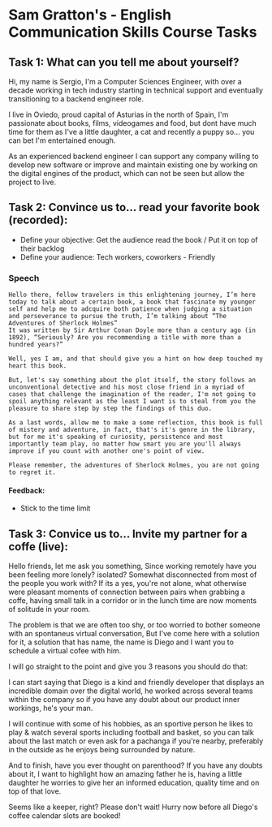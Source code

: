 # Sam Gratton's - English Communication Skills Course Tasks

## Task 1: What can you tell me about yourself?

Hi, my name is Sergio, I'm a Computer Sciences Engineer, with over a decade working in tech industry starting in technical support
and eventually transitioning to a backend engineer role.

I live in Oviedo, proud capital of Asturias in the north of Spain, 
I'm passionate about books, films, videogames and food, but dont have much time for them as
I've a little daughter, a cat and recently a puppy so... you can bet I'm entertained enough.

As an experienced backend engineer I can support any company willing to develop new software or improve and maintain existing one by working on the digital engines of the product, which can not be seen but allow the project to live.

## Task 2: Convince us to... read your favorite book (recorded): 
 - Define your objective: Get the audience read the book / Put it on top of their backlog
 - Define your audience: Tech workers, coworkers - Friendly

### Speech

```asciidoc
Hello there, fellow travelers in this enlightening journey, I’m here today to talk about a certain book, a book that fascinate my younger self and help me to adcquire both patience when judging a situation and perseverance to pursue the truth, I’m talking about “The Adventures of Sherlock Holmes”
It was written by Sir Arthur Conan Doyle more than a century ago (in 1892), “Seriously? Are you recommending a title with more than a hundred years?”

Well, yes I am, and that should give you a hint on how deep touched my heart this book.

But, let's say something about the plot itself, the story follows an unconventional detective and his most close friend in a myriad of cases that challenge the imagination of the reader, I'm not going to spoil anything relevant as the least I want is to steal from you the pleasure to share step by step the findings of this duo.

As a last words, allow me to make a some reflection, this book is full of mistery and adventure, in fact, that's it's genre in the library, but for me it's speaking of curiosity, persistence and most importantly team play, no matter how smart you are you'll always improve if you count with another one's point of view.

Please remember, the adventures of Sherlock Holmes, you are not going to regret it.
```
#### Feedback: 
- Stick to the time limit

## Task 3: Convice us to... Invite my partner for a coffe (live):

Hello friends, let me ask you something, Since working remotely have you been feeling more lonely? isolated? Somewhat disconnected from most of the people you work with? If its a yes, you're not alone, what otherwise were pleasant moments of connection between pairs when grabbing a coffe, having small talk in a corridor or in the lunch time are now moments of solitude in your room.

The problem is that we are often too shy, or too worried to bother someone with an spontaneus virtual conversation, But I've come here with a solution for it, a solution that has name, the name is Diego and I want you to schedule a virtual cofee with him.

I will go straight to the point and give you 3 reasons you should do that:

I can start saying that Diego is a kind and friendly developer that displays an incredible domain over the digital world, he worked across several teams within the company so if you have any doubt about our product inner workings, he's your man.

I will continue with some of his hobbies, as an sportive person he likes to play & watch several sports including football and basket, so you can talk about the last match or even ask for a pachanga if you're nearby, preferably in the outside as he enjoys being surrounded by nature.

And to finish, have you ever thought on parenthood? If you have any doubts about it, I want to highlight how an amazing father he is, having a little daughter he worries to give her an informed education, quality time and on top of that love.

Seems like a keeper, right? Please don't wait! Hurry now before all Diego's coffee calendar slots are booked!